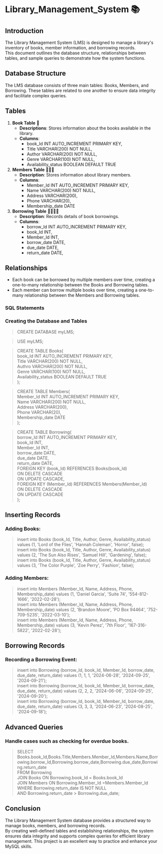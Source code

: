 # Library_Management_System 📚
## Introduction 
The Library Management System (LMS) is designed to manage a library's inventory of books, member information, and borrowing records.<br/> This document outlines the database structure, relationships between tables, and sample queries to demonstrate how the system functions.
## Database Structure 
The LMS database consists of three main tables: Books, Members, and Borrowing. These tables are related to one another to ensure data integrity and facilitate complex queries.
## Tables
1. **Book Table** 🔖
   * **Descriptions**: Stores information about the books available in the library.
   * **Columns**:
      * book_Id INT AUTO_INCREMENT PRIMARY KEY,
      * Title VARCHAR(200) NOT NULL,
      * Author VARCHAR(200) NOT NULL,
      * Genre VARCHAR(100) NOT NULL,
      * Availability_status BOOLEAN DEFAULT TRUE
2. **Members Table** 👩‍🦰👦 
   * **Description**: Stores information about library members.
   * **Columns**:
     * Member_Id INT AUTO_INCREMENT PRIMARY KEY,
     * Name VARCHAR(200) NOT NULL,
     * Address VARCHAR(200),
     * Phone VARCHAR(20),
     * Membership_date DATE
3. **Borrowing Table** 🫱🏾‍🫲🏾
   * **Description**: Records details of book borrowings.
   * **Columns**:
     * borrow_Id INT AUTO_INCREMENT PRIMARY KEY,
     * book_Id INT,
     * Member_Id INT,
     * borrow_date DATE,
     * due_date DATE,
     * return_date DATE,
## Relationships
   * Each book can be borrowed by multiple members over time, creating a one-to-many relationship between the Books and Borrowing tables.
   * Each member can borrow multiple books over time, creating a one-to-many relationship between the Members and Borrowing tables.
### SQL Statements
### Creating the Database and Tables
   > CREATE DATABASE myLMS; <br/>
   
   > USE myLMS;<br/>
   
   > CREATE TABLE Books(<br/>
book_Id INT AUTO_INCREMENT PRIMARY KEY,<br/>
Title VARCHAR(200) NOT NULL,<br/>
Authro VARCHAR(200) NOT NULL,<br/>
Genre VARCHAR(100) NOT NULL,<br/>
Availability_status BOOLEAN DEFAULT TRUE<br/>
);

   > CREATE TABLE Members(<br/>
Member_Id INT AUTO_INCREMENT PRIMARY KEY,<br/>
Name VARCHAR(200) NOT NULL,<br/>
Address VARCHAR(200),<br/>
Phone VARCHAR(20),<br/>
Membership_date DATE<br/>
);

   >CREATE TABLE Borrowing(<br/>
borrow_Id INT AUTO_INCREMENT PRIMARY KEY,<br/>
book_Id INT,<br/>
Member_Id INT,<br/>
borrow_date DATE,<br/>
due_date DATE,<br/>
return_date DATE,<br/>
FOREIGN KEY (book_Id) REFERENCES Books(book_Id)<br/>
ON DELETE CASCADE<br/>
ON UPDATE CASCADE,<br/>
FOREIGN KEY (Member_Id) REFERENCES Members(Member_Id)<br/>
ON DELETE CASCADE<br/>
ON UPDATE CASCADE<br/>
);

## Inserting Records 
### Adding Books:
   > insert into Books (book_Id, Title, Author, Genre, Availability_status) values (1, 'Lord of the Flies', 'Hannah Coleman', 'Horror', false);<br/>
   > insert into Books (book_Id, Title, Author, Genre, Availability_status) values (2, 'The Sun Also Rises', 'Samuel Hill', 'Gardening', false);<br/>
   > insert into Books (book_Id, Title, Author, Genre, Availability_status) values (3, 'The Color Purple', 'Zoe Perry', 'Fashion', false);<br/>
   
### Adding Members:
   > insert into Members (Member_Id, Name, Address, Phone, Membership_date) values (1, 'Daniel Garcia', 'Suite 74', '554-812-1666', '2022-02-28');<br/>
   > insert into Members (Member_Id, Name, Address, Phone, Membership_date) values (2, 'Brandon Moore', 'PO Box 94464', '752-709-5235', '2022-03-10');<br/>
   > insert into Members (Member_Id, Name, Address, Phone, Membership_date) values (3, 'Kevin Perez', '7th Floor', '167-316-5822', '2022-02-28');<br/>

## Borrowing Records
### Recording a Borrowing Event:
   > insert into Borrowing (borrow_Id, book_Id, Member_Id, borrow_date, due_date, return_date) values (1, 1, 1, '2024-06-28', '2024-09-25', '2024-09-21');<br/>
   > insert into Borrowing (borrow_Id, book_Id, Member_Id, borrow_date, due_date, return_date) values (2, 2, 2, '2024-06-06', '2024-09-25', '2024-09-20');<br/>
   > insert into Borrowing (borrow_Id, book_Id, Member_Id, borrow_date, due_date, return_date) values (3, 3, 3, '2024-06-23', '2024-08-25', '2024-09-18');<br/>
   
## Advanced Queries
### Handle cases such as checking for overdue books.

   > SELECT Books.book_Id,Books.Title,Members.Member_Id,Members.Name,Borrowing.borrow_Id,Borrowing.borrow_date,Borrowing.due_date,Borrowing.return_date<br/>
   > FROM Borrowing<br/>
   > JOIN Books ON Borrowing.book_Id = Books.book_Id<br/> 
   > JOIN Members ON Borrowing.Member_Id =Members.Member_Id<br/>
   > WHERE Borrowing.return_date IS NOT NULL<br/>
   > AND Borrowing.return_date > Borrowing.due_date;<br/>

## Conclusion

The Library Management System database provides a structured way to manage books, members, and borrowing records. <br/>By creating well-defined tables and establishing relationships, the system ensures data integrity and supports complex queries for efficient library management. This project is an excellent way to practice and enhance your MySQL skills.









      

